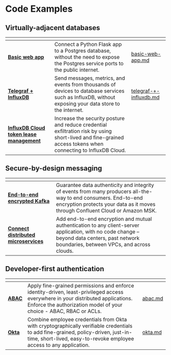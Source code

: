 # Code Examples

## Virtually-adjacent databases

<table data-card-size="large" data-view="cards"><thead><tr><th></th><th></th><th data-hidden data-card-target data-type="content-ref"></th></tr></thead><tbody><tr><td><a href="basic-web-app.md"><strong>Basic web app</strong></a></td><td>Connect a Python Flask app to a Postgres database, without the need to expose the Postgres service ports to the public internet.</td><td><a href="basic-web-app.md">basic-web-app.md</a></td></tr><tr><td><a href="telegraf-+-influxdb.md"><strong>Telegraf + InfluxDB</strong></a></td><td>Send messages, metrics, and events from thousands of devices to database services such as InfluxDB, without exposing your data store to the internet.</td><td><a href="telegraf-+-influxdb.md">telegraf-+-influxdb.md</a></td></tr><tr><td><a href="influxdb-cloud-token-lease-management.md"><strong>InfluxDB Cloud token lease management</strong></a></td><td>Increase the security posture and reduce credential exfiltration risk by using short-lived and fine-grained access tokens when connecting to InfluxDB Cloud.</td><td></td></tr></tbody></table>

## Secure-by-design messaging

<table data-card-size="large" data-view="cards"><thead><tr><th></th><th></th><th></th></tr></thead><tbody><tr><td><a href="end-to-end-encrypted-kafka.md"><strong>End-to-end encrypted Kafka</strong></a></td><td>Guarantee data authenticity and integrity of events from many producers all-the-way to end consumers. End-to-end encryption protects your data as it moves through Confluent Cloud or Amazon MSK.</td><td></td></tr><tr><td><a href="../use-cases/add-end-to-end-encryption-to-any-client-and-server-application-with-no-code-change.md"><strong>Connect distributed microservices</strong></a></td><td>Add end-to-end encryption and mutual authentication to any client-server application, with no code change – beyond data centers, past network boundaries, between VPCs, and across clouds. </td><td></td></tr></tbody></table>

## Developer-first authentication

<table data-card-size="large" data-view="cards"><thead><tr><th></th><th></th><th data-hidden data-card-target data-type="content-ref"></th></tr></thead><tbody><tr><td><a href="abac.md"><strong>ABAC</strong></a></td><td>Apply fine-grained permissions and enforce identity-driven, least-privileged access everywhere in your distributed applications. Enforce the authorization model of your choice - ABAC, RBAC or ACLs.</td><td><a href="abac.md">abac.md</a></td></tr><tr><td><a href="okta.md"><strong>Okta</strong></a></td><td>Combine employee credentials from Okta with cryptographically verifiable credentials to add fine-grained, policy-driven, just-in-time, short-lived, easy-to-revoke employee access to any application.</td><td><a href="okta.md">okta.md</a></td></tr></tbody></table>
